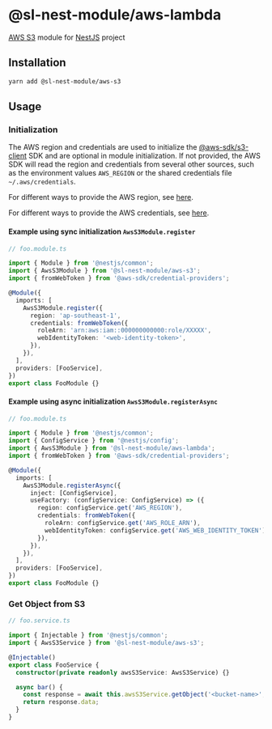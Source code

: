 # @sl-nest-module/aws-lambda

[AWS S3](https://aws.amazon.com/s3/) module for [NestJS](https://docs.nestjs.com/) project

## Installation

```sh
yarn add @sl-nest-module/aws-s3
```

## Usage

### Initialization

The AWS region and credentials are used to initialize the [@aws-sdk/s3-client](https://www.npmjs.com/package/@aws-sdk/client-s3) SDK and are optional in module initialization. If not provided, the AWS SDK will read the region and credentials from several other sources, such as the environment values `AWS_REGION` or the shared credentials file `~/.aws/credentials`.

For different ways to provide the AWS region, see [here](https://docs.aws.amazon.com/sdk-for-javascript/v2/developer-guide/setting-region.html).

For different ways to provide the AWS credentials, see [here](https://docs.aws.amazon.com/sdk-for-javascript/v2/developer-guide/setting-credentials-node.html).

#### Example using sync initialization `AwsS3Module.register`

```typescript
// foo.module.ts

import { Module } from '@nestjs/common';
import { AwsS3Module } from '@sl-nest-module/aws-s3';
import { fromWebToken } from '@aws-sdk/credential-providers';

@Module({
  imports: [
    AwsS3Module.register({
      region: 'ap-southeast-1',
      credentials: fromWebToken({
        roleArn: 'arn:aws:iam::000000000000:role/XXXXX',
        webIdentityToken: '<web-identity-token>',
      }),
    }),
  ],
  providers: [FooService],
})
export class FooModule {}
```

#### Example using async initialization `AwsS3Module.registerAsync`

```typescript
// foo.module.ts

import { Module } from '@nestjs/common';
import { ConfigService } from '@nestjs/config';
import { AwsS3Module } from '@sl-nest-module/aws-lambda';
import { fromWebToken } from '@aws-sdk/credential-providers';

@Module({
  imports: [
    AwsS3Module.registerAsync({
      inject: [ConfigService],
      useFactory: (configService: ConfigService) => ({
        region: configService.get('AWS_REGION'),
        credentials: fromWebToken({
          roleArn: configService.get('AWS_ROLE_ARN'),
          webIdentityToken: configService.get('AWS_WEB_IDENTITY_TOKEN'),
        }),
      }),
    }),
  ],
  providers: [FooService],
})
export class FooModule {}
```

### Get Object from S3

```typescript
// foo.service.ts

import { Injectable } from '@nestjs/common';
import { AwsS3Service } from '@sl-nest-module/aws-s3';

@Injectable()
export class FooService {
  constructor(private readonly awsS3Service: AwsS3Service) {}

  async bar() {
    const response = await this.awsS3Service.getObject('<bucket-name>', '<object-key>');
    return response.data;
  }
}
```
